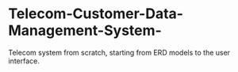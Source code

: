 # Telecom-Customer-Data-Management-System-
Telecom system from scratch, starting from ERD models to the user interface. 
